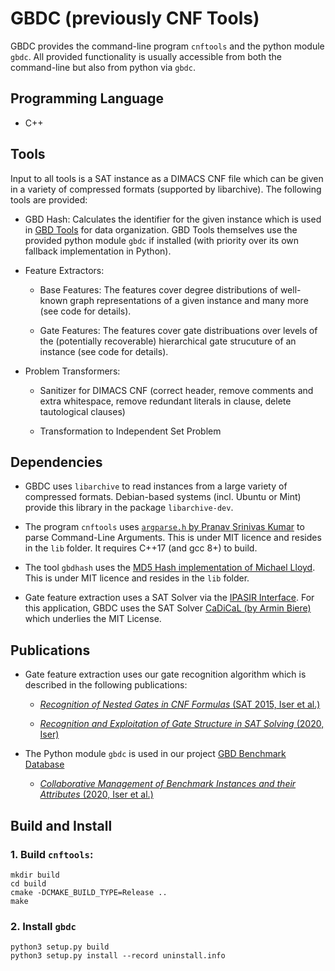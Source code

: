 # GBDC (previously CNF Tools)

GBDC provides the command-line program `cnftools` and the python module `gbdc`. All provided functionality is usually accessible from both the command-line but also from python via `gbdc`.

## Programming Language
- C++

## Tools

Input to all tools is a SAT instance as a DIMACS CNF file which can be given in a variety of compressed formats (supported by libarchive). The following tools are provided:

* GBD Hash: Calculates the identifier for the given instance which is used in [GBD Tools](https://pypi.org/project/gbd-tools/) for data organization. GBD Tools themselves use the provided python module `gbdc` if installed (with priority over its own fallback implementation in Python).

* Feature Extractors:
    * Base Features: The features cover degree distributions of well-known graph representations of a given instance and many more (see code for details).

    * Gate Features: The features cover gate distribuations over levels of the (potentially recoverable) hierarchical gate strucuture of an instance (see code for details).

* Problem Transformers:
    * Sanitizer for DIMACS CNF (correct header, remove comments and extra whitespace, remove redundant literals in clause, delete tautological clauses)

    * Transformation to Independent Set Problem


## Dependencies

* GBDC uses `libarchive` to read instances from a large variety of compressed formats. Debian-based systems (incl. Ubuntu or Mint) provide this library in the package `libarchive-dev`.

* The program `cnftools` uses [`argparse.h` by Pranav Srinivas Kumar](https://github.com/p-ranav/argparse) to parse Command-Line Arguments. This is under MIT licence and resides in the `lib` folder. It requires C++17 (and gcc 8+) to build.

* The tool `gbdhash` uses the [MD5 Hash implementation of Michael Lloyd](https://github.com/CommanderBubble/MD5). This is under MIT licence and resides in the `lib` folder.

* Gate feature extraction uses a SAT Solver via the [IPASIR Interface](https://github.com/biotomas/ipasir). For this application, GBDC uses the SAT Solver [CaDiCaL (by Armin Biere)](http://fmv.jku.at/cadical/) which underlies the MIT License.


## Publications

* Gate feature extraction uses our gate recognition algorithm which is described in the following publications:

    * [*Recognition of Nested Gates in CNF Formulas* (SAT 2015, Iser et al.)](https://rdcu.be/czCr1)

    * [*Recognition and Exploitation of Gate Structure in SAT Solving* (2020, Iser)](https://d-nb.info/1209199122/34)

* The Python module `gbdc` is used in our project [GBD Benchmark Database](https://github.com/Udopia/gbd)

    * [*Collaborative Management of Benchmark Instances and their Attributes* (2020, Iser et al.)](https://arxiv.org/pdf/2009.02995.pdf)


## Build and Install

### 1. Build `cnftools`:

    mkdir build
    cd build
    cmake -DCMAKE_BUILD_TYPE=Release ..
    make

### 2. Install `gbdc`

    python3 setup.py build
    python3 setup.py install --record uninstall.info







